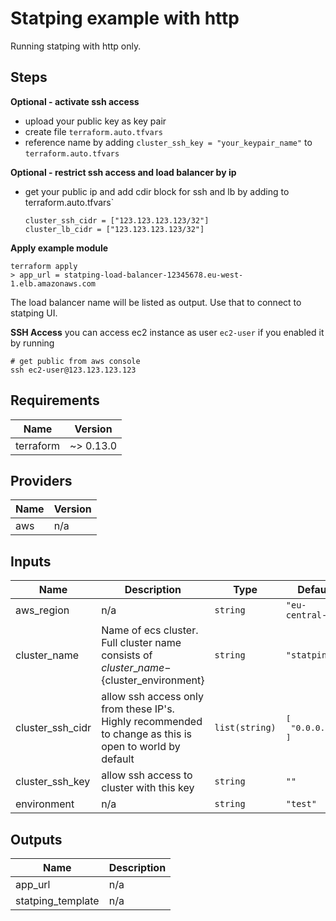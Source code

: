 # Statping example with http

Running statping with http only.

## Steps

**Optional - activate ssh access**
* upload your public key as key pair
* create file `terraform.auto.tfvars`
* reference name by adding `cluster_ssh_key = "your_keypair_name"` to `terraform.auto.tfvars`

**Optional - restrict ssh access and load balancer by ip**
* get your public ip and add cdir block for ssh and lb by adding to terraform.auto.tfvars`
    ```
    cluster_ssh_cidr = ["123.123.123.123/32"]
    cluster_lb_cidr = ["123.123.123.123/32"]
    ```

**Apply example module**
```
terraform apply
> app_url = statping-load-balancer-12345678.eu-west-1.elb.amazonaws.com
```
The load balancer name will be listed as output. Use that to connect to statping UI.

**SSH Access**
you can access ec2 instance as user `ec2-user` if you enabled it by running
```
# get public from aws console
ssh ec2-user@123.123.123.123
```
<!-- BEGINNING OF PRE-COMMIT-TERRAFORM DOCS HOOK -->
## Requirements

| Name | Version |
|------|---------|
| terraform | ~> 0.13.0 |

## Providers

| Name | Version |
|------|---------|
| aws | n/a |

## Inputs

| Name | Description | Type | Default | Required |
|------|-------------|------|---------|:--------:|
| aws\_region | n/a | `string` | `"eu-central-1"` | no |
| cluster\_name | Name of ecs cluster. Full cluster name consists of ${cluster\_name}-${cluster\_environment} | `string` | `"statping"` | no |
| cluster\_ssh\_cidr | allow ssh access only from these IP's. Highly recommended to change as this is open to world by default | `list(string)` | <pre>[<br>  "0.0.0.0/0"<br>]</pre> | no |
| cluster\_ssh\_key | allow ssh access to cluster with this key | `string` | `""` | no |
| environment | n/a | `string` | `"test"` | no |

## Outputs

| Name | Description |
|------|-------------|
| app\_url | n/a |
| statping\_template | n/a |

<!-- END OF PRE-COMMIT-TERRAFORM DOCS HOOK -->
